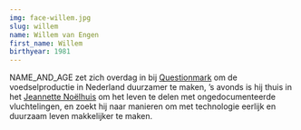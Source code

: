 ```yaml
---
img: face-willem.jpg
slug: willem
name: Willem van Engen
first_name: Willem
birthyear: 1981
---
```

NAME_AND_AGE zet zich overdag in bij [Questionmark](http://thequestionmark.org/) om de voedselproductie
in Nederland duurzamer te maken, ’s avonds is hij thuis in het [Jeannette Noëlhuis](http://noelhuis.nl/)
om het leven te delen met ongedocumenteerde vluchtelingen, en zoekt hij naar manieren om met technologie
eerlijk en duurzaam leven makkelijker te maken.
